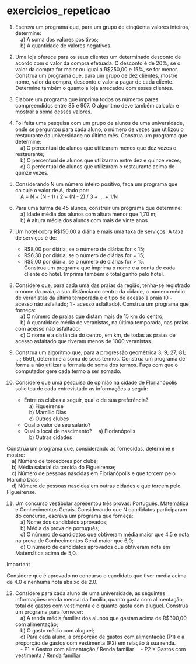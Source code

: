 # exercicios_repeticao

1. Escreva um programa que, para um grupo de cinqüenta valores inteiros, 
determine:  
&emsp;a) A soma dos valores positivos;  
&emsp;b) A quantidade de valores negativos.

2. Uma loja oferece para os seus clientes um determinado desconto de 
acordo com o valor da compra efetuada. O desconto é de 20%, se o valor da 
compra for maior ou igual a R$250,00 e 15%, se for menor. Construa um 
programa que, para um grupo de dez clientes, mostre nome, valor da compra, 
desconto e valor a pagar de cada cliente. Determine também o quanto a loja 
arrecadou com esses clientes.

3. Elabore um programa que imprima todos os números pares 
compreendidos entre 85 e 907. O algoritmo deve também calcular e mostrar a 
soma desses valores.

4. Foi feita uma pesquisa com um grupo de alunos de uma universidade, 
onde se perguntou para cada aluno, o número de vezes que utilizou o 
restaurante da universidade no último mês. Construa um programa que 
determine:  
&emsp;a) O percentual de alunos que utilizaram menos que dez vezes o 
restaurante;  
&emsp;b) O percentual de alunos que utilizaram entre dez e quinze vezes;  
&emsp;c) O percentual de alunos que utilizaram o restaurante acima de quinze 
vezes.

5. Considerando N um número inteiro positivo, faça um programa que 
calcule o valor de A, dado por:  
&emsp;A = N + (N - 1) / 2 + (N - 2) / 3 + ... + 1/N

6. Para uma turma de 45 alunos, construir um programa que determine:  
&emsp;a) Idade média dos alunos com altura menor que 1,70 m;  
&emsp;b) A altura média dos alunos com mais de vinte anos.

7. Um hotel cobra R$150,00 a diária e mais uma taxa de serviços. A taxa 
de serviços é de:  
	- R$8,00 por diária, se o número de diárias for < 15;  
	- R$6,30 por diária, se o número de diárias for = 15;  
	- R$5,00 por diária, se o número de diárias for > 15.    
Construa um programa que imprima o nome e a conta de cada cliente do hotel. 
Imprima também o total ganho pelo hotel.

8. Considere que, para cada uma das praias da região, tenha-se registrado 
o nome da praia, a sua distância do centro da cidade, o número médio de 
veranistas da última temporada e o tipo de acesso à praia (0 - acesso não 
asfaltado; 1 - acesso asfaltado). Construa um programa que forneça:  
&emsp;a) O número de praias que distam mais de 15 km do centro;  
&emsp;b) A quantidade média de veranistas, na última temporada, nas praias com 
acesso não asfaltado;  
&emsp;c) O nome e a distância do centro, em km, de todas as praias de acesso 
asfaltado que tiveram menos de 1000 veranistas.

9. Construa um algoritmo que, para a progressão geométrica 3; 9; 27; 81;
...; 6561, determine a soma de seus termos. Construa um programa de forma a 
não utilizar a fórmula de soma dos termos. Faça com que o computador gere 
cada termo a ser somado.

10. Considere que uma pesquisa de opinião na cidade de Florianópolis 
solicitou de cada entrevistado as informações a seguir:
	- Entre os clubes a seguir, qual o de sua preferência?  
&emsp;a) Figueirense  
&emsp;b) Marcílio Dias  
&emsp;c) Outros clubes
	- Qual o valor de seu salário?
	- Qual o local de nascimento?
&emsp;a) Florianópolis  
&emsp;b) Outras cidades  

Construa um programa que, considerando as fornecidas, determine e 
mostre:  
&emsp;a) Número de torcedores por clube;  
&emsp;b) Média salarial da torcida do Figueirense;  
&emsp;c) Número de pessoas nascidas em Florianópolis e que torcem pelo
Marcílio Dias;  
&emsp;d) Número de pessoas nascidas em outras cidades e que torcem pelo
Figueirense.

11. Um concurso vestibular apresentou três provas: Português, Matemática 
e Conhecimentos Gerais. Considerando que N candidatos participaram do 
concurso, escreva um programa que forneça:  
&emsp;a) Nome dos candidatos aprovados;  
&emsp;b) Média da prova de português;  
&emsp;c) O número de candidatos que obtiveram média maior que 4.5 e nota na 
prova de Conhecimentos Geral maior que 6,0;  
&emsp;d) O número de candidatos aprovados que obtiveram nota em Matemática 
acima de 5,0.  
> [!IMPORTANT]
> Considere que é aprovado no concurso o candidato que tiver média 
acima de 4.0 e nenhuma nota abaixo de 2.0.

12. Considere para cada aluno de uma universidade, as seguintes
informações: renda mensal da família, quanto gasta com alimentação, total de 
gastos com vestimenta e o quanto gasta com aluguel. Construa um programa
para fornecer:  
&emsp;a) A renda média familiar dos alunos que gastam acima de R$300,00 com 
alimentação;  
&emsp;b) O gasto médio com aluguel;  
&emsp;c) Para cada aluno, a proporção de gastos com alimentação (P1) e a 
proporção de gastos com vestimenta (P2) em relação à sua renda.  
	&emsp;- P1 = Gastos com alimentação / Renda familiar
	&emsp;- P2 = Gastos com vestimenta / Renda familiar